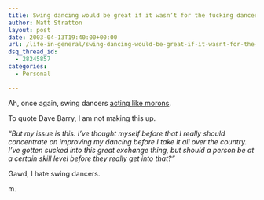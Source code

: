 ```yaml
---
title: Swing dancing would be great if it wasn’t for the fucking dancers…
author: Matt Stratton
layout: post
date: 2003-04-13T19:40:00+00:00
url: /life-in-general/swing-dancing-would-be-great-if-it-wasnt-for-the-fucking-dancers
dsq_thread_id:
  - 28245857
categories:
  - Personal

---
```

Ah, once again, swing dancers [acting like morons][1].

To quote Dave Barry, I am not making this up.

_&#8220;But my issue is this: I&#8217;ve thought myself before that I really should concentrate on improving my dancing before I take it all over the country. I&#8217;ve gotten sucked into this great exchange thing, but should a person be at a certain skill level before they really get into that?&#8221;_

Gawd, I hate swing dancers.

m.

 [1]: https://www.yehoodi.com/phpBB2/viewtopic.php?t=60077